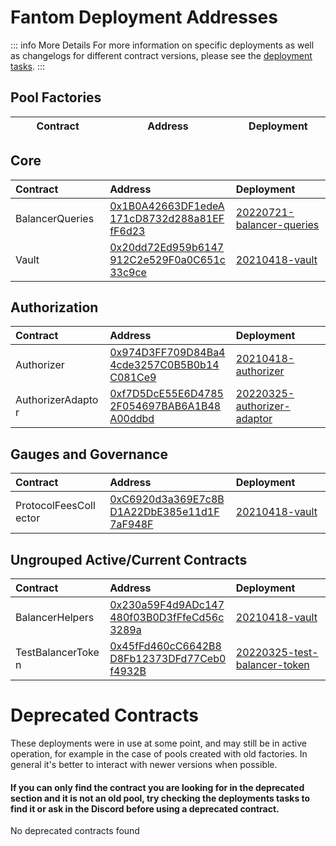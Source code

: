 

# Fantom Deployment Addresses

::: info More Details
For more information on specific deployments as well as changelogs for different contract versions, please see the [deployment tasks](https://github.com/balancer/balancer-deployments/tree/master/tasks).
:::

## Pool Factories

| Contract   | Address   | Deployment   |
|------------|-----------|--------------|

## Core

| Contract        | Address                                                                                                                    | Deployment                                                                                                                |
|:----------------|:---------------------------------------------------------------------------------------------------------------------------|:--------------------------------------------------------------------------------------------------------------------------|
| BalancerQueries | [0x1B0A42663DF1edeA171cD8732d288a81EFfF6d23](https://ftmscan.com//address/0x1B0A42663DF1edeA171cD8732d288a81EFfF6d23#code) | [20220721-balancer-queries](https://github.com/balancer/balancer-deployments/blob/master/tasks/20220721-balancer-queries) |
| Vault           | [0x20dd72Ed959b6147912C2e529F0a0C651c33c9ce](https://ftmscan.com//address/0x20dd72Ed959b6147912C2e529F0a0C651c33c9ce#code) | [20210418-vault](https://github.com/balancer/balancer-deployments/blob/master/tasks/20210418-vault)                       |

## Authorization

| Contract          | Address                                                                                                                    | Deployment                                                                                                                    |
|:------------------|:---------------------------------------------------------------------------------------------------------------------------|:------------------------------------------------------------------------------------------------------------------------------|
| Authorizer        | [0x974D3FF709D84Ba44cde3257C0B5B0b14C081Ce9](https://ftmscan.com//address/0x974D3FF709D84Ba44cde3257C0B5B0b14C081Ce9#code) | [20210418-authorizer](https://github.com/balancer/balancer-deployments/blob/master/tasks/20210418-authorizer)                 |
| AuthorizerAdaptor | [0xf7D5DcE55E6D47852F054697BAB6A1B48A00ddbd](https://ftmscan.com//address/0xf7D5DcE55E6D47852F054697BAB6A1B48A00ddbd#code) | [20220325-authorizer-adaptor](https://github.com/balancer/balancer-deployments/blob/master/tasks/20220325-authorizer-adaptor) |

## Gauges and Governance

| Contract              | Address                                                                                                                    | Deployment                                                                                          |
|:----------------------|:---------------------------------------------------------------------------------------------------------------------------|:----------------------------------------------------------------------------------------------------|
| ProtocolFeesCollector | [0xC6920d3a369E7c8BD1A22DbE385e11d1F7aF948F](https://ftmscan.com//address/0xC6920d3a369E7c8BD1A22DbE385e11d1F7aF948F#code) | [20210418-vault](https://github.com/balancer/balancer-deployments/blob/master/tasks/20210418-vault) |

## Ungrouped Active/Current Contracts
    
    
| Contract          | Address                                                                                                                    | Deployment                                                                                                                      |
|:------------------|:---------------------------------------------------------------------------------------------------------------------------|:--------------------------------------------------------------------------------------------------------------------------------|
| BalancerHelpers   | [0x230a59F4d9ADc147480f03B0D3fFfeCd56c3289a](https://ftmscan.com//address/0x230a59F4d9ADc147480f03B0D3fFfeCd56c3289a#code) | [20210418-vault](https://github.com/balancer/balancer-deployments/blob/master/tasks/20210418-vault)                             |
| TestBalancerToken | [0x45fFd460cC6642B8D8Fb12373DFd77Ceb0f4932B](https://ftmscan.com//address/0x45fFd460cC6642B8D8Fb12373DFd77Ceb0f4932B#code) | [20220325-test-balancer-token](https://github.com/balancer/balancer-deployments/blob/master/tasks/20220325-test-balancer-token) |
    
    
# Deprecated Contracts

These deployments were in use at some point, and may still be in active operation, for example in the case of pools created with old factories.  In general it's better to interact with newer versions when possible.

#### If you can only find the contract you are looking for in the deprecated section and it is not an old pool, try checking the deployments tasks to find it or ask in the Discord before using a deprecated contract.

    
No deprecated contracts found

    
<style scoped>
table {
    display: table;
    width: 100%;
}
table th:first-of-type, td:first-of-type {
    width: 30%;
}
table th:nth-of-type(2) {
    width: 40%;
}
td {
    max-width: 0;
    overflow: hidden;
}
</style>

